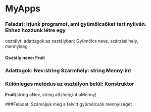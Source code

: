 # MyApps


### Feladat: Irjunk programot, ami gyümölcsöket tart nyilván. Ehhez hozzunk létre egy
osztályt. adattagok az osztályban: Gyümölcs neve, szárzási hely, mennyiség

#### Osztály neve: Fruit 
### Adattagok: Nev:string Szarmhely: string Menny:int

### Különleges metódus az osztályon belül: Konstruktor

**Fruit**(string aNev, string aSzhely,int aMenny)

###Feladat: Számoljuk meg a felvitt gyümölcsök mennyiségét


